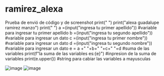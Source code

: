 # ramirez_alexa
Prueba de envió de código y de screenshot
print(" ")
print("alexa guadalupe ramirez manzo")
print(" ")
a =(input("ingresa tu primer apellido")) #variable para ingresar tu primer apellido
b =(input("ingresa tu segundo apellido")) #variable para ingresar un dato
c =(input("ingresa tu primer nombre"))  #variable para ingresar un dato
d =(input("ingresa tu segundo nombre"))  #variable para ingresar un dato
e = a +" "+b+" "+c+" "+d #suma de las variables
print(f"la suma de las variables es:{e}") #inpresion de la suma de variables
print(e.upper()) #string para cabiar las variables a mayusculas

![image](https://github.com/user-attachments/assets/c08c0a23-c5b6-4346-b55f-a8cc0e739b08)
![image](https://github.com/user-attachments/assets/ffcb01cb-4786-42ec-9497-c5e582ca1550)

